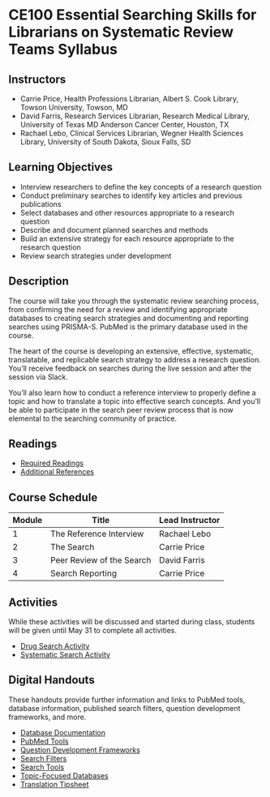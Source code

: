 # CE100 Essential Searching Skills for Librarians on Systematic Review Teams Syllabus

## Instructors

- Carrie Price, Health Professions Librarian, Albert S. Cook Library, Towson University, Towson, MD
- David Farris, Research Services Librarian, Research Medical Library, University of Texas MD Anderson Cancer Center, Houston, TX
- Rachael Lebo, Clinical Services Librarian, Wegner Health Sciences Library, University of South Dakota, Sioux Falls, SD

## Learning Objectives
* Interview researchers to define the key concepts of a research question
* Conduct preliminary searches to identify key articles and previous publications
* Select databases and other resources appropriate to a research question
* Describe and document planned searches and methods
* Build an extensive strategy for each resource appropriate to the research question
* Review search strategies under development

## Description

The course will take you through the systematic review searching process, from confirming the need for a review and identifying appropriate databases to creating search strategies and documenting and reporting searches using PRISMA-S. PubMed is the primary database used in the course. 

The heart of the course is developing an extensive, effective, systematic, translatable, and replicable search strategy to address a research question. You’ll receive feedback on searches during the live session and after the session via Slack. 

You’ll also learn how to conduct a reference interview to properly define a topic and how to translate a topic into effective search concepts. And you’ll be able to participate in the search peer review process that is now elemental to the searching community of practice.

## Readings
- [Required Readings](https://github.com/carrieprice78/mla-search-course-2022/blob/main/readings/required-readings.md)
- [Additional References](https://github.com/carrieprice78/mla-search-course-2022/blob/main/readings/suggested-readings.md)

## Course Schedule

| Module   | Title | Lead Instructor |
| ----------- | ----------- | -------|
| 1   | The Reference Interview | Rachael Lebo |
| 2 | The Search      | Carrie Price |
| 3 | Peer Review  of the Search | David Farris |
| 4 | Search Reporting | Carrie Price |

## Activities

While these activities will be discussed and started during class, students will be given until May 31 to complete all activities.

- [Drug Search Activity](https://github.com/carrieprice78/mla-search-course-2022/blob/main/activities/drug-search-activity.md)
- [Systematic Search Activity](https://github.com/carrieprice78/mla-search-course-2022/blob/main/activities/systematic-search-activity.md)

## Digital Handouts

These handouts provide further information and links to PubMed tools, database information, published search filters, question development frameworks, and more.

- [Database Documentation](https://github.com/carrieprice78/mla-search-course-2022/blob/main/handouts/database-documentation-handout.md)
- [PubMed Tools](https://github.com/carrieprice78/mla-search-course-2022/blob/main/handouts/pubmed-tools.md)
- [Question Development Frameworks](https://github.com/carrieprice78/mla-search-course-2022/blob/main/handouts/question-development-frameworks.md)
- [Search Filters](https://github.com/carrieprice78/mla-search-course-2022/blob/main/handouts/search-filters.md)
- [Search Tools](https://github.com/carrieprice78/mla-search-course-2022/blob/main/handouts/search-tools.md)
- [Topic-Focused Databases](https://drive.google.com/file/d/1AUwQeKGaHqbiPggyJlaHg-RRZdGOeKcx/view?usp=sharing)
- [Translation Tipsheet](https://github.com/carrieprice78/mla-search-course-2022/blob/main/handouts/translation-tipsheet.md)





